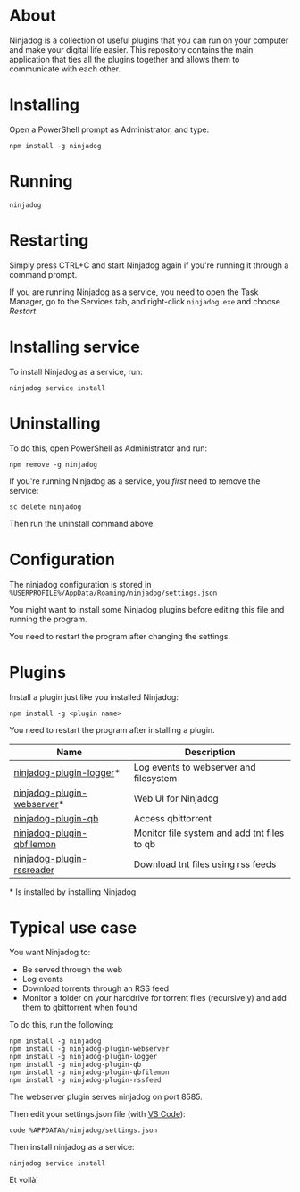 # About

Ninjadog is a collection of useful plugins that you can run on your computer and make your digital life easier. This repository contains the main application that ties all the plugins together and allows them to communicate with each other.

# Installing

Open a PowerShell prompt as Administrator, and type:

```
npm install -g ninjadog
```

# Running

```
ninjadog
```

# Restarting

Simply press CTRL+C and start Ninjadog again if you're running it through a command prompt.

If you are running Ninjadog as a service, you need to open the Task Manager, go to the Services tab, and right-click `ninjadog.exe` and choose _Restart_.

# Installing service

To install Ninjadog as a service, run:

```
ninjadog service install
```

# Uninstalling

To do this, open PowerShell as Administrator and run:

```
npm remove -g ninjadog
```

If you're running Ninjadog as a service, you _first_ need to remove the service:

```
sc delete ninjadog
```

Then run the uninstall command above.

# Configuration

The ninjadog configuration is stored in `%USERPROFILE%/AppData/Roaming/ninjadog/settings.json`

You might want to install some Ninjadog plugins before editing this file and running the program.

You need to restart the program after changing the settings.

# Plugins

Install a plugin just like you installed Ninjadog:

```
npm install -g <plugin name>
```

You need to restart the program after installing a plugin.

| Name                                                                                        | Description                                      |
| ------------------------------------------------------------------------------------------- | ------------------------------------------------ |
| [ninjadog-plugin-logger](https://github.com/niclaslindstedt/ninjadog-plugin-logger)\*       | Log events to webserver and filesystem           |
| [ninjadog-plugin-webserver](https://github.com/niclaslindstedt/ninjadog-plugin-webserver)\* | Web UI for Ninjadog                              |
| [ninjadog-plugin-qb](https://github.com/niclaslindstedt/ninjadog-plugin-qb)                 | Access qbittorrent                               |
| [ninjadog-plugin-qbfilemon](https://github.com/niclaslindstedt/ninjadog-plugin-qbfilemon)   | Monitor file system and add tnt files to qb      |
| [ninjadog-plugin-rssreader](https://github.com/niclaslindstedt/ninjadog-plugin-rssreader)   | Download tnt files using rss feeds               |

\* Is installed by installing Ninjadog

# Typical use case

You want Ninjadog to:

- Be served through the web
- Log events
- Download torrents through an RSS feed
- Monitor a folder on your harddrive for torrent files (recursively) and add them to qbittorrent when found

To do this, run the following:

```
npm install -g ninjadog
npm install -g ninjadog-plugin-webserver
npm install -g ninjadog-plugin-logger
npm install -g ninjadog-plugin-qb
npm install -g ninjadog-plugin-qbfilemon
npm install -g ninjadog-plugin-rssfeed
```

The webserver plugin serves ninjadog on port 8585.

Then edit your settings.json file (with [VS Code](https://code.visualstudio.com/)):

```
code %APPDATA%/ninjadog/settings.json
```

Then install ninjadog as a service:

```
ninjadog service install
```

Et voilà!
